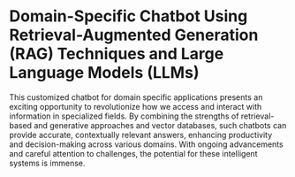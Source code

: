 # Domain-Specific Chatbot Using Retrieval-Augmented Generation (RAG) Techniques and Large Language Models (LLMs)
This customized chatbot for domain specific applications presents an exciting opportunity to revolutionize how we access and interact with information in specialized fields. By combining the strengths of retrieval-based and generative approaches and vector databases, such chatbots can provide accurate, contextually relevant answers, enhancing productivity and decision-making across various domains. With ongoing advancements and careful attention to challenges, the potential for these intelligent systems is immense.
